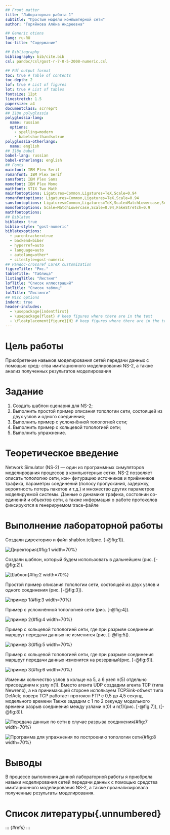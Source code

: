 ```yaml
---
## Front matter
title: "Лабораторная работа 1"
subtitle: "Простые модели компьютерной сети"
author: "Горяйнова Алёна Андреевна"

## Generic otions
lang: ru-RU
toc-title: "Содержание"

## Bibliography
bibliography: bib/cite.bib
csl: pandoc/csl/gost-r-7-0-5-2008-numeric.csl

## Pdf output format
toc: true # Table of contents
toc-depth: 2
lof: true # List of figures
lot: true # List of tables
fontsize: 12pt
linestretch: 1.5
papersize: a4
documentclass: scrreprt
## I18n polyglossia
polyglossia-lang:
  name: russian
  options:
	- spelling=modern
	- babelshorthands=true
polyglossia-otherlangs:
  name: english
## I18n babel
babel-lang: russian
babel-otherlangs: english
## Fonts
mainfont: IBM Plex Serif
romanfont: IBM Plex Serif
sansfont: IBM Plex Sans
monofont: IBM Plex Mono
mathfont: STIX Two Math
mainfontoptions: Ligatures=Common,Ligatures=TeX,Scale=0.94
romanfontoptions: Ligatures=Common,Ligatures=TeX,Scale=0.94
sansfontoptions: Ligatures=Common,Ligatures=TeX,Scale=MatchLowercase,Scale=0.94
monofontoptions: Scale=MatchLowercase,Scale=0.94,FakeStretch=0.9
mathfontoptions:
## Biblatex
biblatex: true
biblio-style: "gost-numeric"
biblatexoptions:
  - parentracker=true
  - backend=biber
  - hyperref=auto
  - language=auto
  - autolang=other*
  - citestyle=gost-numeric
## Pandoc-crossref LaTeX customization
figureTitle: "Рис."
tableTitle: "Таблица"
listingTitle: "Листинг"
lofTitle: "Список иллюстраций"
lotTitle: "Список таблиц"
lolTitle: "Листинги"
## Misc options
indent: true
header-includes:
  - \usepackage{indentfirst}
  - \usepackage{float} # keep figures where there are in the text
  - \floatplacement{figure}{H} # keep figures where there are in the text
---
```


# Цель работы

Приобретение навыков моделирования сетей передачи данных с помощью сред-
ства имитационного моделирования NS-2, а также анализ полученных результатов
моделирования

# Задание

1. Создать шаблон сценария для NS-2;
2. Выполнить простой пример описания топологии сети, состоящей из двух узлов и одного соединения;
3. Выполнить пример с усложнённой топологией сети;
4. Выполнить пример с кольцевой топологией сети;
5. Выполнить упражнение.


# Теоретическое введение

Network Simulator (NS-2) — один из программных симуляторов моделирования
процессов в компьютерных сетях. NS-2 позволяет описать топологию сети, кон-
фигурацию источников и приёмников трафика, параметры соединений (полосу
пропускания, задержку, вероятность потерь пакетов и т.д.) и множество других
параметров моделируемой системы. Данные о динамике трафика, состоянии со-
единений и объектов сети, а также информация о работе протоколов фиксируются
в генерируемом trace-файле
# Выполнение лабораторной работы

Создали директорию и файл shablon.tcl(рис. [-@fig:1]).

![Директория](image/1.png){#fig:1 width=70%}

Создали шаблон, который будем использовать в дальнейшем (рис. [-@fig:2]).

![Шаблон](image/2.png){#fig:2 width=70%}

Простой пример описания топологии сети, состоящей из двух
узлов и одного соединения (рис. [-@fig:3]).

![пример 1](image/3.png){#fig:3 width=70%}

Пример с усложнённой топологией сети (рис. [-@fig:4]).

![пример 2](image/4.png){#fig:4 width=70%}

Пример с кольцевой топологией сети, где при разрыве соединения маршрут передачи данных не изменится (рис. [-@fig:5]).

![пример 3 ](image/5.png){#fig:5 width=70%}

Пример с кольцевой топологией сети, где при разрыве соединения маршрут передачи данных изменится на резервный(рис. [-@fig:6]).

![пример 3](image/6.png){#fig:6 width=70%}

Изменим количество узлов в кольце на 5, а 6 узел n(5) отдельно присоединим к
узлу n(1). 
Вместо агента UDP создадим агента TCP (типа Newreno), а на принимающей
стороне используем TCPSink-объект типа DelAck; поверх TCP работает протокол
FTP с 0,5 до 4,5 секунд модельного времени Также зададим с 1 по 2 секунду
модельного времени разрыв соединения между узлами n(0) и n(1)(рис. [-@fig:7]), ([-@fig:8]).

![Передача данных по сети в случае разрыва соединения](image/7.png){#fig:7 width=70%}


![Программа для упражнения по построению топологии сети](image/8.png){#fig:8 width=70%}

# Выводы

В процессе выполнения данной лабораторной работы я приобрела навыки моделирования сетей передачи данных с помощью средства имитационного моделирования NS-2, а также проанализировала полученные результаты моделирования.

# Список литературы{.unnumbered}

::: {#refs}
:::
